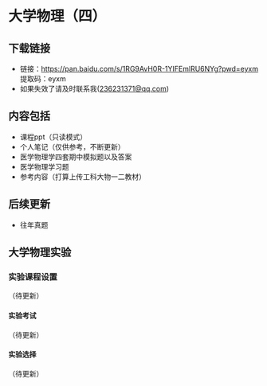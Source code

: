 # 大学物理（四）

## 下载链接

- 链接：https://pan.baidu.com/s/1RG9AvH0R-1YIFEmlRU6NYg?pwd=eyxm 
  提取码：eyxm 
- 如果失效了请及时联系我(236231371@qq.com)

## 内容包括

- 课程ppt（只读模式）
- 个人笔记（仅供参考，不断更新）
- 医学物理学四套期中模拟题以及答案
- 医学物理学习题
- 参考内容（打算上传工科大物一二教材）

## 后续更新

- 往年真题

## 大学物理实验

### 实验课程设置

（待更新）

#### 实验考试

（待更新）

#### 实验选择

（待更新）